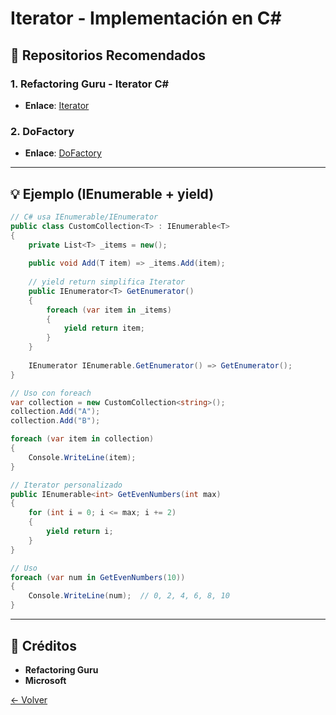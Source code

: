 # Iterator - Implementación en C#

## 🌟 Repositorios Recomendados

### 1. **Refactoring Guru - Iterator C#**
- **Enlace**: [Iterator](https://refactoring.guru/design-patterns/iterator/csharp/example)

### 2. **DoFactory**
- **Enlace**: [DoFactory](https://www.dofactory.com/net/iterator-design-pattern)

---

## 💡 Ejemplo (IEnumerable + yield)

```csharp
// C# usa IEnumerable/IEnumerator
public class CustomCollection<T> : IEnumerable<T>
{
    private List<T> _items = new();
    
    public void Add(T item) => _items.Add(item);
    
    // yield return simplifica Iterator
    public IEnumerator<T> GetEnumerator()
    {
        foreach (var item in _items)
        {
            yield return item;
        }
    }
    
    IEnumerator IEnumerable.GetEnumerator() => GetEnumerator();
}

// Uso con foreach
var collection = new CustomCollection<string>();
collection.Add("A");
collection.Add("B");

foreach (var item in collection)
{
    Console.WriteLine(item);
}

// Iterator personalizado
public IEnumerable<int> GetEvenNumbers(int max)
{
    for (int i = 0; i <= max; i += 2)
    {
        yield return i;
    }
}

// Uso
foreach (var num in GetEvenNumbers(10))
{
    Console.WriteLine(num);  // 0, 2, 4, 6, 8, 10
}
```

---

## 🙏 Créditos
- **Refactoring Guru**
- **Microsoft**

[← Volver](../README.md)
